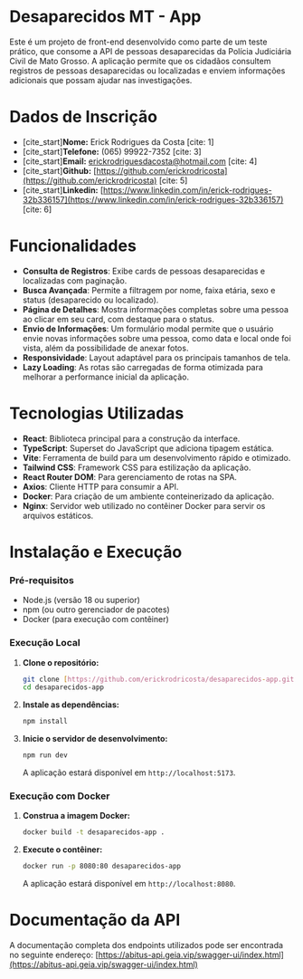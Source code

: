 # Desaparecidos MT - App

Este é um projeto de front-end desenvolvido como parte de um teste prático, que consome a API de pessoas desaparecidas da Polícia Judiciária Civil de Mato Grosso. A aplicação permite que os cidadãos consultem registros de pessoas desaparecidas ou localizadas e enviem informações adicionais que possam ajudar nas investigações.

# Dados de Inscrição

* [cite_start]**Nome:** Erick Rodrigues da Costa [cite: 1]
* [cite_start]**Telefone:** (065) 99922-7352 [cite: 3]
* [cite_start]**Email:** erickrodriguesdacosta@hotmail.com [cite: 4]
* [cite_start]**Github:** [https://github.com/erickrodricosta](https://github.com/erickrodricosta) [cite: 5]
* [cite_start]**Linkedin:** [https://www.linkedin.com/in/erick-rodrigues-32b336157](https://www.linkedin.com/in/erick-rodrigues-32b336157) [cite: 6]

# Funcionalidades

- **Consulta de Registros**: Exibe cards de pessoas desaparecidas e localizadas com paginação.
- **Busca Avançada**: Permite a filtragem por nome, faixa etária, sexo e status (desaparecido ou localizado).
- **Página de Detalhes**: Mostra informações completas sobre uma pessoa ao clicar em seu card, com destaque para o status.
- **Envio de Informações**: Um formulário modal permite que o usuário envie novas informações sobre uma pessoa, como data e local onde foi vista, além da possibilidade de anexar fotos.
- **Responsividade**: Layout adaptável para os principais tamanhos de tela.
- **Lazy Loading**: As rotas são carregadas de forma otimizada para melhorar a performance inicial da aplicação.

# Tecnologias Utilizadas

- **React**: Biblioteca principal para a construção da interface.
- **TypeScript**: Superset do JavaScript que adiciona tipagem estática.
- **Vite**: Ferramenta de build para um desenvolvimento rápido e otimizado.
- **Tailwind CSS**: Framework CSS para estilização da aplicação.
- **React Router DOM**: Para gerenciamento de rotas na SPA.
- **Axios**: Cliente HTTP para consumir a API.
- **Docker**: Para criação de um ambiente conteinerizado da aplicação.
- **Nginx**: Servidor web utilizado no contêiner Docker para servir os arquivos estáticos.

# Instalação e Execução

### Pré-requisitos

- Node.js (versão 18 ou superior)
- npm (ou outro gerenciador de pacotes)
- Docker (para execução com contêiner)

### Execução Local

1.  **Clone o repositório:**

    ```bash
    git clone [https://github.com/erickrodricosta/desaparecidos-app.git](https://github.com/erickrodricosta/desaparecidos-app.git)
    cd desaparecidos-app
    ```

2.  **Instale as dependências:**

    ```bash
    npm install
    ```

3.  **Inicie o servidor de desenvolvimento:**
    ```bash
    npm run dev
    ```
    A aplicação estará disponível em `http://localhost:5173`.

### Execução com Docker

1.  **Construa a imagem Docker:**

    ```bash
    docker build -t desaparecidos-app .
    ```

2.  **Execute o contêiner:**
    ```bash
    docker run -p 8080:80 desaparecidos-app
    ```
    A aplicação estará disponível em `http://localhost:8080`.

# Documentação da API

A documentação completa dos endpoints utilizados pode ser encontrada no seguinte endereço:
[https://abitus-api.geia.vip/swagger-ui/index.html](https://abitus-api.geia.vip/swagger-ui/index.html)
